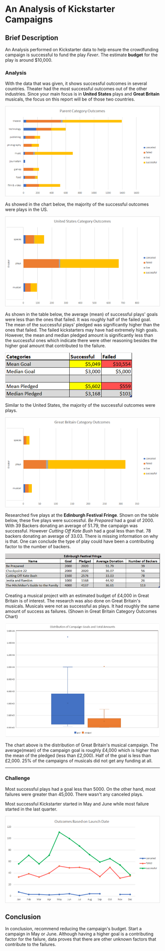 # An Analysis of Kickstarter Campaigns

## Brief Description

An Analysis performed on Kickstarter data to help ensure the crowdfunding campaign is successful to fund the play _Fever_. The estimate **budget** for the play is around $10,000.

### Analysis

With the data that was given, it shows successful outcomes in several countries. Theater had the most successful outcomes out of the other industries. Since your main focus is in **United States** plays and **Great Britain** musicals, the focus on this report will be of those two countries.

![](Images/ParentCategoryOutcomes.png)

As showed in the chart below, the majority of the successful outcomes were plays in the US.

![](Images/USOutcomes.png)

As shown in the table below, the average (mean) of successful plays' goals were less than the ones that failed. It was roughly half of the failed goal. The mean of the successful plays' pledged was significantly higher than the ones that failed. The failed kickstarters may have had extremely high goals. However, the mean and median pledged amount is significantly less than the successful ones which indicate there were other reasoning besides the higher goal amount that contributed to the failure.

![](Images/USStat.png)

Similar to the United States, the majority of the successful outcomes were plays.

![](Images/GBOutcomes.png)

Researched five plays at the **Edinburgh Festival Fringe**. Shown on the table below, these five plays were successful. _Be Prepared_ had a goal of 2000. With 39 Backers donating an average of 51.79, the campaign was successful. However _Cutting Off Kate Bush_ had a goal less than that. 78 backers donating an average of 33.03. There is missing information on why is that. One can conclude the type of play could have been a contributing factor to the number of backers.

![](Images/EB%20Festival.png)

Creating a musical project with an estimated budget of £4,000 in Great Britain is of interest. The research was also done on Great Britain's musicals. Musicals were not as successful as plays. It had roughly the same amount of success as failures. (Shown in Great Britain Category Outcomes Chart)

![](Images/DistributionofCampaign.png)

The chart above is the distribution of Great Britain's musical campaign. The average(mean) of the campaign goal is roughly £4,000 which is higher than the mean of the pledged (less than £2,000). Half of the goal is less than £2,000. 25% of the campaigns of musicals did not get any funding at all.

---
### Challenge

Most successful plays had a goal less than 5000. On the other hand, most failures were greater than 45,000. There wasn't any canceled plays.

![]()Most successful Kickstarter started in May and June while most failure started in the last quarter.

![](Images/Outcome%20Based%20on%20Launch%20Date.png)

## Conclusion

In conclusion, recommend reducing the campaign's budget. Start a campaign in May or June. Although having a higher goal is a contributing factor for the failure, data proves that there are other unknown factors that contribute to the failures.
